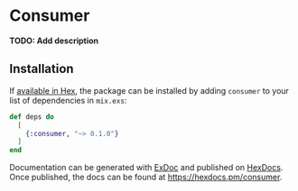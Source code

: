 # Consumer

**TODO: Add description**

## Installation

If [available in Hex](https://hex.pm/docs/publish), the package can be installed
by adding `consumer` to your list of dependencies in `mix.exs`:

```elixir
def deps do
  [
    {:consumer, "~> 0.1.0"}
  ]
end
```

Documentation can be generated with [ExDoc](https://github.com/elixir-lang/ex_doc)
and published on [HexDocs](https://hexdocs.pm). Once published, the docs can
be found at <https://hexdocs.pm/consumer>.

